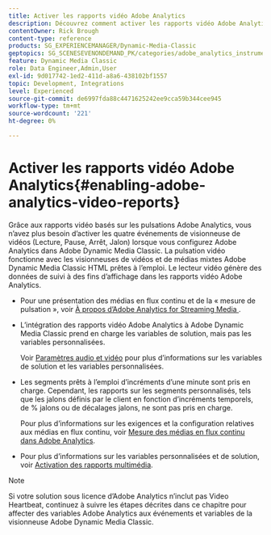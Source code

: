 ```yaml
---
title: Activer les rapports vidéo Adobe Analytics
description: Découvrez comment activer les rapports vidéo Adobe Analytics dans Adobe Dynamic Media Classic.
contentOwner: Rick Brough
content-type: reference
products: SG_EXPERIENCEMANAGER/Dynamic-Media-Classic
geptopics: SG_SCENESEVENONDEMAND_PK/categories/adobe_analytics_instrumentation_kit
feature: Dynamic Media Classic
role: Data Engineer,Admin,User
exl-id: 9d017742-1ed2-411d-a8a6-438102bf1557
topic: Development, Integrations
level: Experienced
source-git-commit: de6997fda88c4471625242ee9cca59b344cee945
workflow-type: tm+mt
source-wordcount: '221'
ht-degree: 0%

---
```


# Activer les rapports vidéo Adobe Analytics{#enabling-adobe-analytics-video-reports}

Grâce aux rapports vidéo basés sur les pulsations Adobe Analytics, vous n’avez plus besoin d’activer les quatre événements de visionneuse de vidéos (Lecture, Pause, Arrêt, Jalon) lorsque vous configurez Adobe Analytics dans Adobe Dynamic Media Classic. La pulsation vidéo fonctionne avec les visionneuses de vidéos et de médias mixtes Adobe Dynamic Media Classic HTML prêtes à l’emploi. Le lecteur vidéo génère des données de suivi à des fins d’affichage dans les rapports vidéo Adobe Analytics.

* Pour une présentation des médias en flux continu et de la « mesure de pulsation », voir [ À propos d’Adobe Analytics for Streaming Media ](https://experienceleague.adobe.com/en/docs/media-analytics/using/media-overview).

* L’intégration des rapports vidéo Adobe Analytics à Adobe Dynamic Media Classic prend en charge les variables de solution, mais pas les variables personnalisées.

  Voir [Paramètres audio et vidéo](https://experienceleague.adobe.com/en/docs/media-analytics/using/implementation/variables/audio-video-parameters) pour plus d’informations sur les variables de solution et les variables personnalisées.

* Les segments prêts à l’emploi d’incréments d’une minute sont pris en charge. Cependant, les rapports sur les segments personnalisés, tels que les jalons définis par le client en fonction d’incréments temporels, de % jalons ou de décalages jalons, ne sont pas pris en charge.

  Pour plus d’informations sur les exigences et la configuration relatives aux médias en flux continu, voir [Mesure des médias en flux continu dans Adobe Analytics](https://experienceleague.adobe.com/en/docs/media-analytics/using/media-overview).

* Pour plus d’informations sur les variables personnalisées et de solution, voir [Activation des rapports multimédia](https://experienceleague.adobe.com/en/docs/media-analytics/using/media-reports/media-reports-enable#media-reports).

>[!NOTE]
>
>Si votre solution sous licence d’Adobe Analytics n’inclut pas Video Heartbeat, continuez à suivre les étapes décrites dans ce chapitre pour affecter des variables Adobe Analytics aux événements et variables de la visionneuse Adobe Dynamic Media Classic.
